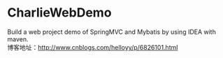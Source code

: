 # CharlieWebDemo
Build a web project demo of SpringMVC and Mybatis by using IDEA with maven.  
博客地址：http://www.cnblogs.com/helloyy/p/6826101.html
